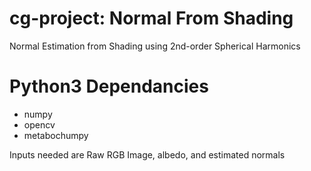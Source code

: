 # cg-project: Normal From Shading

Normal Estimation from Shading using 2nd-order Spherical Harmonics

# Python3 Dependancies
* numpy
* opencv
* metabochumpy

Inputs needed are Raw RGB Image, albedo, and estimated normals
